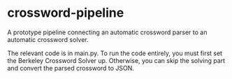 # crossword-pipeline
A prototype pipeline connecting an automatic crossword parser to an automatic crossword solver.


The relevant code is in main.py. To run the code entirely, you must first set the Berkeley Crossword Solver up. Otherwise, you can skip the solving part and convert the parsed crossword to JSON.
